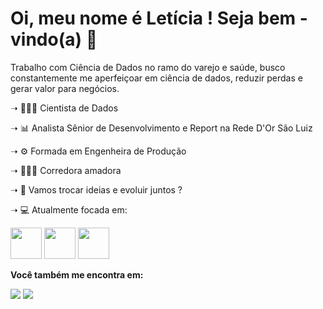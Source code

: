 # Oi, meu nome é Letícia ! Seja bem - vindo(a) 👋

Trabalho com Ciência de Dados no ramo do varejo e saúde, busco constantemente me aperfeiçoar em ciência de dados, reduzir perdas e gerar valor para negócios.

<p>➝ 👩🏽‍🔬 Cientista de Dados<p>
<p>➝ 📊 Analista Sênior de Desenvolvimento e Report na Rede D'Or São Luiz<p>
<p>➝ ⚙️ Formada em Engenheira de Produção<p>
<p>➝ 🏃🏽‍♀️ Corredora amadora<p>
<p>➝ 💬 Vamos trocar ideias e evoluir juntos ?<p>
<p>➝ 💻 Atualmente focada em: <p>
<img width='50' height='50' src="https://cdn.jsdelivr.net/gh/devicons/devicon/icons/python/python-original-wordmark.svg" /> 
<img width='50' height='50' src="https://cdn.jsdelivr.net/gh/devicons/devicon/icons/r/r-original.svg" />
<img width='50' height='50' src="https://p23.zdusercontent.com/attachment/9632372/RTMcLyH5ITUnKCEI2cmHLzPhy?token=eyJhbGciOiJkaXIiLCJlbmMiOiJBMTI4Q0JDLUhTMjU2In0..HTtHG6hnDl2HAlHyi-SxTA.7t7SbxI1yNtnkRXRhPi3Dbz37gnfD1pUP5F8shcsLvYc4fAG7kxGi6seUghx4hf3pq2q4Mswqff-L08VLHgpg5pX2MMD8c3d6g5TL8-cyyAK7oRDSWWGsWiotO8Ptapv1QsXWfZHwlMz6fH5A3CfoAztUODWMdqKabZaylt5Rlhag7ml3agfTcC3OkEEBuPM8J84fO-kbERpw34C5ZkpWf98Map4lH7lgidVe96qYtxAPFIvoYqfujunqNYFvfImJuK_x4Ft3_EYdAhXwAW7rbMHld0jtexmH6AboM01AZo.Riy4m01z_b7VrMZbUwhBhQ)" />
    
 **Você também me encontra em:**
     
 <a href="https://www.linkedin.com/in/let%C3%ADciaandrade/"><img src="https://img.shields.io/badge/LinkedIn-0077B5?style=for-the-badge&logo=linkedin&logoColor=white"></a>
<a href="[https://img.shields.io/badge/Microsoft_Outlook-0078D4?style=for-the-badge&logo=microsoft-outlook&logoColor=white](https://is.gd/uXsVRF)"><img src="https://img.shields.io/badge/Microsoft_Outlook-0078D4?style=for-the-badge&logo=microsoft-outlook&logoColor=white)"></a>
